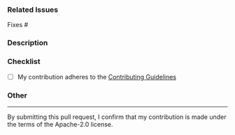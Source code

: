 ### Related Issues

Fixes #

### Description

<!--
Describe concisely your pull request and provide some background information, for example:

* Motivation
* Design
* Testing
-->

### Checklist

* [ ] My contribution adheres to the [Contributing Guidelines](https://github.com/ogis-rd/awscdk-nat-lib/blob/main/CONTRIBUTING.md)

### Other

<!--
Any other information, for example:

* Links
* More detailed descriptions
-->

---
By submitting this pull request, I confirm that my contribution is made under the terms of the Apache-2.0 license.
